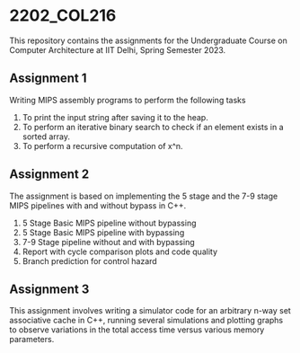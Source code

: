 # 2202_COL216
This repository contains the assignments for the Undergraduate Course on Computer Architecture at IIT Delhi, Spring Semester 2023.

## Assignment 1
Writing MIPS assembly programs to perform the following tasks
1. To print the input string after saving it to the heap.
2. To perform an iterative binary search to check if an element exists in a sorted array.
3. To perform a recursive computation of x^n.

## Assignment 2
The assignment is based on implementing the 5 stage and the 7-9 stage MIPS pipelines with and without bypass in C++.
1. 5 Stage Basic MIPS pipeline without bypassing
2. 5 Stage Basic MIPS pipeline with bypassing
3. 7-9 Stage pipeline without and with bypassing
4. Report with cycle comparison plots and code quality
5. Branch prediction for control hazard 

## Assignment 3
This assignment involves writing a simulator code for an arbitrary n-way set associative cache in C++, running several simulations and plotting graphs
to observe variations in the total access time versus various memory parameters.
